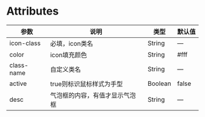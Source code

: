 # Attributes

| 参数       | 说明                           | 类型    | 默认值 |
| ---------- | ------------------------------ | ------- | ------ |
| icon-class | 必填，icon类名                 | String  | —      |
| color      | icon填充颜色                   | String  | #fff   |
| class-name | 自定义类名                     | String  | —      |
| active     | true则标识鼠标样式为手型       | Boolean | false  |
| desc       | 气泡框的内容，有值才显示气泡框 | String  | —      |
